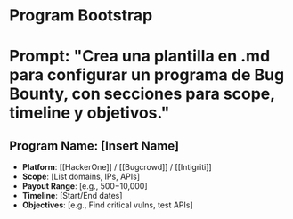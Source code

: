 # Program Bootstrap
# Prompt: "Crea una plantilla en .md para configurar un programa de Bug Bounty, con secciones para scope, timeline y objetivos."

## Program Name: [Insert Name]
- **Platform**: [[HackerOne]] / [[Bugcrowd]] / [[Intigriti]]
- **Scope**: [List domains, IPs, APIs]
- **Payout Range**: [e.g., $500-$10,000]
- **Timeline**: [Start/End dates]
- **Objectives**: [e.g., Find critical vulns, test APIs]
